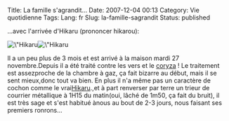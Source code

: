 Title: La famille s'agrandit...
Date: 2007-12-04 00:13
Category: Vie quotidienne
Tags:
Lang: fr
Slug: la-famille-sagrandit
Status: published

...avec l'arrivée d'Hikaru (prononcer hikarou):

![\\"Hikaru](/public/hikaru/hikaru1.jpg)![\\"Hikaru](/public/hikaru/hikaru2.jpg)

Il a un peu plus de 3 mois et est arrivé à la maison mardi 27 novembre.Depuis il a été traité contre les vers et le [coryza](http://fr.wikipedia.org/wiki/Coryza) ! Le traitement est assezproche de la chambre à gaz, ça fait bizarre au début, mais il se sent mieux,donc tout va bien. En plus il n'a même pas un caractère de cochon comme le vrai[Hikaru](http://bibliographie.jeudego.org/hikaru/).,et à part renverser par terre un trieur de courrier métallique à 1H15 du matin(oui, lâché de 1m50, ça fait du bruit), il est très sage et s'est habitué ànous au bout de 2-3 jours, nous faisant ses premiers ronrons...
